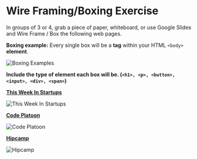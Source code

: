 # Wire Framing/Boxing Exercise

In groups of 3 or 4, grab a piece of paper, whiteboard, or use Google Slides and Wire Frame / Box the following web pages.

__Boxing example:__
Every single box will be a __tag__ within your HTML `<body>` __element__.

![Boxing Examples](https://github.com/julietplatoon/curriculum/blob/master/week-05/images/boxing.png)

__Include the type of element each box will be. (`<h1>, <p>, <button>, <input>, <div>, <span>`)__

__[This Week In Startups](https://thisweekinstartups.com/)__

![This Week In Startups](https://github.com/julietplatoon/curriculum/blob/master/week-05/images/twist.png)

__[Code Platoon](https://www.codeplatoon.org/)__

![Code Platoon](https://github.com/julietplatoon/curriculum/blob/master/week-05/images/code_platoon.png)

__[Hipcamp](https://www.hipcamp.com/)__

![Hipcamp](https://github.com/julietplatoon/curriculum/blob/master/week-05/images/hipcamp.png)
